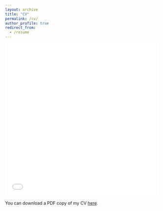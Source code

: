 ```yaml
---
layout: archive
title: "CV"
permalink: /cv/
author_profile: true
redirect_from:
  - /resume
---
```


<iframe src="/assets/pdf/Arriola_Marianne_CV.pdf" width="100%" height="500" frameborder="no" border="0" marginwidth="0" marginheight="0"></iframe>

You can download a PDF copy of my CV [here](/assets/pdf/Arriola_Marianne_CV.pdf).
